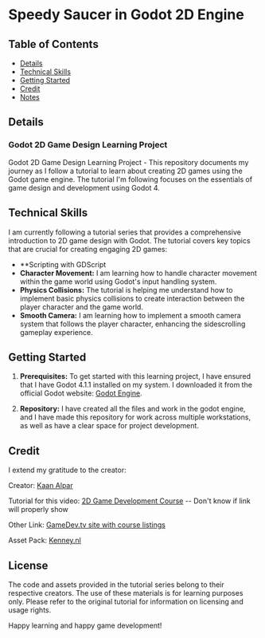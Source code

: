# Speedy Saucer in Godot 2D Engine

## Table of Contents

- [Details](#details)
- [Technical Skills](#technical-skills)
- [Getting Started](#getting-started)
- [Credit](#credit)
- [Notes](#notes)

## Details

### Godot 2D Game Design Learning Project

Godot 2D Game Design Learning Project - This repository documents my journey as I follow a tutorial to learn about creating 2D games using the Godot game engine.
The tutorial I'm following focuses on the essentials of game design and development using Godot 4.

## Technical Skills

I am currently following a tutorial series that provides a comprehensive introduction to 2D game design with Godot. The tutorial covers key topics that are crucial for creating engaging 2D games:
- **Scripting with GDScript
- **Character Movement:** I am learning how to handle character movement within the game world using Godot's input handling system.
- **Physics Collisions:** The tutorial is helping me understand how to implement basic physics collisions to create interaction between the player character and the game world.
- **Smooth Camera:** I am learning how to implement a smooth camera system that follows the player character, enhancing the sidescrolling gameplay experience.

## Getting Started

1. **Prerequisites:** To get started with this learning project, I have ensured that I have Godot 4.1.1 installed on my system. I downloaded it from the official Godot website: [Godot Engine](https://godotengine.org/).

2. **Repository:** I have created all the files and work in the godot engine, and I have made this repository for work across multiple workstations,
as well as have a clear space for project development.

## Credit

I extend my gratitude to the creator:

Creator: [Kaan Alpar](https://www.youtube.com/@KaanAlpar)

Tutorial for this video: [2D Game Development Course](https://www.gamedev.tv/courses/enrolled/2033279) -- Don't know if link will properly show

Other Link: [GameDev.tv site with course listings](https://www.gamedev.tv/courses)

Asset Pack: [Kenney.nl](https://kenney.nl/)

## License

The code and assets provided in the tutorial series belong to their respective creators. The use of these materials is for learning purposes only. 
Please refer to the original tutorial for information on licensing and usage rights.

Happy learning and happy game development!
